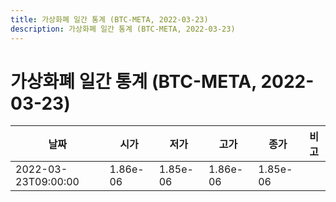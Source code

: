 ```yaml
---
title: 가상화폐 일간 통계 (BTC-META, 2022-03-23)
description: 가상화폐 일간 통계 (BTC-META, 2022-03-23)
---
```


가상화폐 일간 통계 (BTC-META, 2022-03-23)
===

|날짜|시가|저가|고가|종가|비고|
|--|--|--|--|--|--|
|2022-03-23T09:00:00|1.86e-06|1.85e-06|1.86e-06|1.85e-06|    |
